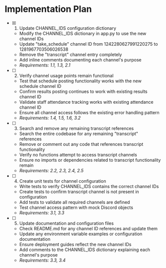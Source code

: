 # Implementation Plan

- [x] 1. Update CHANNEL_IDS configuration dictionary



  - Modify the CHANNEL_IDS dictionary in app.py to use the new channel IDs
  - Update "take_schedule" channel ID from 1242280627991220275 to 1281967703506026538
  - Remove the "transcript" channel entry completely
  - Add inline comments documenting each channel's purpose
  - _Requirements: 1.1, 1.3, 2.1_

- [ ] 2. Verify channel usage points remain functional
  - Test that schedule posting functionality works with the new schedule channel ID
  - Confirm results posting continues to work with existing results channel ID
  - Validate staff attendance tracking works with existing attendance channel ID
  - Ensure all channel access follows the existing error handling pattern
  - _Requirements: 1.4, 1.5, 1.6, 3.2_

- [ ] 3. Search and remove any remaining transcript references
  - Search the entire codebase for any remaining "transcript" references
  - Remove or comment out any code that references transcript functionality
  - Verify no functions attempt to access transcript channels
  - Ensure no imports or dependencies related to transcript functionality remain
  - _Requirements: 2.2, 2.3, 2.4, 2.5_

- [ ] 4. Create unit tests for channel configuration
  - Write tests to verify CHANNEL_IDS contains the correct channel IDs
  - Create tests to confirm transcript channel is not present in configuration
  - Add tests to validate all required channels are defined
  - Test channel access pattern with mock Discord objects
  - _Requirements: 3.1, 3.3_

- [ ] 5. Update documentation and configuration files
  - Check README.md for any channel ID references and update them
  - Update any environment variable examples or configuration documentation
  - Ensure deployment guides reflect the new channel IDs
  - Add comments to the CHANNEL_IDS dictionary explaining each channel's purpose
  - _Requirements: 3.3, 3.4_
